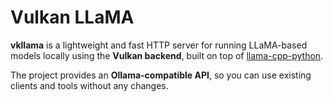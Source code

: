 # Vulkan LLaMA

**vkllama** is a lightweight and fast HTTP server for running LLaMA-based models locally using the **Vulkan backend**, built on top of [llama-cpp-python](https://github.com/abetlen/llama-cpp-python).

The project provides an **Ollama-compatible API**, so you can use existing clients and tools without any changes.
